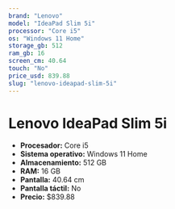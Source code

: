 ```yaml
---
brand: "Lenovo"
model: "IdeaPad Slim 5i"
processor: "Core i5"
os: "Windows 11 Home"
storage_gb: 512
ram_gb: 16
screen_cm: 40.64
touch: "No"
price_usd: 839.88
slug: "lenovo-ideapad-slim-5i"
---
```


# Lenovo IdeaPad Slim 5i

- **Procesador:** Core i5
- **Sistema operativo:** Windows 11 Home
- **Almacenamiento:** 512 GB
- **RAM:** 16 GB
- **Pantalla:** 40.64 cm
- **Pantalla táctil:** No
- **Precio:** $839.88
